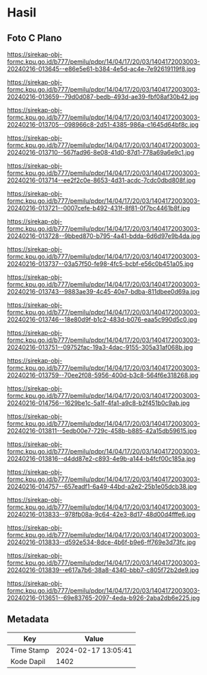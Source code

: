 # Hasil

## Foto C Plano

https://sirekap-obj-formc.kpu.go.id/b777/pemilu/pdpr/14/04/17/20/03/1404172003003-20240216-013645--e86e5e61-b384-4e5d-ac4e-7e92619119f8.jpg

https://sirekap-obj-formc.kpu.go.id/b777/pemilu/pdpr/14/04/17/20/03/1404172003003-20240216-013659--79d0d087-bedb-493d-ae39-fbf08af30b42.jpg

https://sirekap-obj-formc.kpu.go.id/b777/pemilu/pdpr/14/04/17/20/03/1404172003003-20240216-013705--098966c8-2d51-4385-986a-c1645d64bf8c.jpg

https://sirekap-obj-formc.kpu.go.id/b777/pemilu/pdpr/14/04/17/20/03/1404172003003-20240216-013710--567fad96-8e08-41d0-87d1-778a69a6e9c1.jpg

https://sirekap-obj-formc.kpu.go.id/b777/pemilu/pdpr/14/04/17/20/03/1404172003003-20240216-013714--ee2f2c0e-8653-4d31-acdc-7cdc0dbd808f.jpg

https://sirekap-obj-formc.kpu.go.id/b777/pemilu/pdpr/14/04/17/20/03/1404172003003-20240216-013721--0007cefe-b492-431f-8f81-0f7bc4461b8f.jpg

https://sirekap-obj-formc.kpu.go.id/b777/pemilu/pdpr/14/04/17/20/03/1404172003003-20240216-013728--9bbed870-b795-4a41-bdda-6d6d97e9b4da.jpg

https://sirekap-obj-formc.kpu.go.id/b777/pemilu/pdpr/14/04/17/20/03/1404172003003-20240216-013737--03a57f50-fe98-4fc5-bcbf-e56c0b451a05.jpg

https://sirekap-obj-formc.kpu.go.id/b777/pemilu/pdpr/14/04/17/20/03/1404172003003-20240216-013743--9883ae39-4c45-40e7-bdba-811dbee0d69a.jpg

https://sirekap-obj-formc.kpu.go.id/b777/pemilu/pdpr/14/04/17/20/03/1404172003003-20240216-013746--18e80d9f-b1c2-483d-b076-eaa5c990d5c0.jpg

https://sirekap-obj-formc.kpu.go.id/b777/pemilu/pdpr/14/04/17/20/03/1404172003003-20240216-013751--09752fac-19a3-4dac-9155-305a31af068b.jpg

https://sirekap-obj-formc.kpu.go.id/b777/pemilu/pdpr/14/04/17/20/03/1404172003003-20240216-013759--70ee2f08-5956-400d-b3c8-564f6e318268.jpg

https://sirekap-obj-formc.kpu.go.id/b777/pemilu/pdpr/14/04/17/20/03/1404172003003-20240216-014756--1629be1c-5a1f-4fa1-a9c8-b2f451b0c9ab.jpg

https://sirekap-obj-formc.kpu.go.id/b777/pemilu/pdpr/14/04/17/20/03/1404172003003-20240216-013811--5edb00e7-729c-458b-b885-42a15db59615.jpg

https://sirekap-obj-formc.kpu.go.id/b777/pemilu/pdpr/14/04/17/20/03/1404172003003-20240216-013816--d4dd87e2-c893-4e9b-a144-b4fcf00c185a.jpg

https://sirekap-obj-formc.kpu.go.id/b777/pemilu/pdpr/14/04/17/20/03/1404172003003-20240216-014757--657eadf1-6a49-44bd-a2e2-25b1e05dcb38.jpg

https://sirekap-obj-formc.kpu.go.id/b777/pemilu/pdpr/14/04/17/20/03/1404172003003-20240216-013833--978fb08a-9c64-42e3-8d17-48d00d4fffe6.jpg

https://sirekap-obj-formc.kpu.go.id/b777/pemilu/pdpr/14/04/17/20/03/1404172003003-20240216-013833--d592e534-8dce-4b6f-b9e6-ff769e3d73fc.jpg

https://sirekap-obj-formc.kpu.go.id/b777/pemilu/pdpr/14/04/17/20/03/1404172003003-20240216-013839--e617a7b6-38a8-4340-bbb7-c805f72b2de9.jpg

https://sirekap-obj-formc.kpu.go.id/b777/pemilu/pdpr/14/04/17/20/03/1404172003003-20240216-013651--69e83765-2097-4eda-b926-2aba2db6e225.jpg


## Metadata

| Key        | Value               |
| ---------- | ------------------- |
| Time Stamp | 2024-02-17 13:05:41 |
| Kode Dapil | 1402                |




